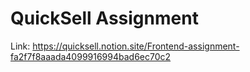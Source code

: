 # QuickSell Assignment

Link: https://quicksell.notion.site/Frontend-assignment-fa2f7f8aaada4099916994bad6ec70c2
